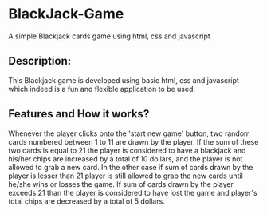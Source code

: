 # BlackJack-Game
A simple Blackjack cards game using html, css and javascript
## Description:
This Blackjack game is developed using basic html, css and javascript which indeed is a fun and flexible application to be used.
## Features and How it works?
Whenever the player clicks onto the 'start new game' button, two random  cards numbered between 1 to 11 are drawn by the player. If the sum of these two cards is equal to 21 the player is considered to have a blackjack and his/her chips are increased by a total of 10 dollars, and the player is not allowed to grab a new card.
In the other case if sum of cards drawn by the player is lesser than 21 player is still allowed to grab the new cards until he/she wins or losses the game.
If sum of cards drawn by the player exceeds 21 than the player is considered to have lost the game and player's total chips are decreased by a total of 5 dollars.


